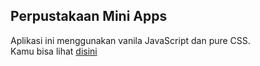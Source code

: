 ## Perpustakaan Mini Apps


Aplikasi ini menggunakan vanila JavaScript dan pure CSS.<br>
Kamu bisa lihat [disini](https://perpustakaan-mini.vercel.app/)
